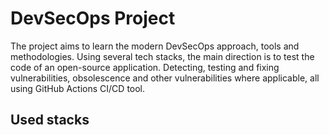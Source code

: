 # DevSecOps Project 

The project aims to learn the modern DevSecOps approach, tools and methodologies. Using several tech stacks, the main direction is to test the code of an open-source application. Detecting, testing and fixing vulnerabilities, obsolescence and other vulnerabilities where applicable, all using GitHub Actions CI/CD tool.

## Used stacks
